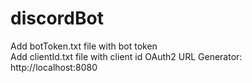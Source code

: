 # discordBot

Add botToken.txt file with bot token  
Add clientId.txt file with client id
OAuth2 URL Generator: http://localhost:8080
